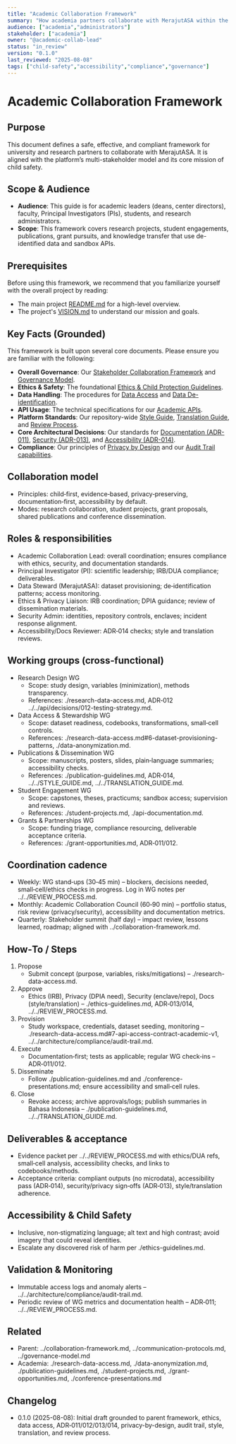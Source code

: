 ```yaml
---
title: "Academic Collaboration Framework"
summary: "How academia partners collaborate with MerajutASA within the penta-helix model: roles, governance, mechanisms, cadence, and compliance."
audience: ["academia","administrators"]
stakeholder: ["academia"]
owner: "@academic-collab-lead"
status: "in_review"
version: "0.1.0"
last_reviewed: "2025-08-08"
tags: ["child-safety","accessibility","compliance","governance"]
---
```


# Academic Collaboration Framework

## Purpose
This document defines a safe, effective, and compliant framework for university and research partners to collaborate with MerajutASA. It is aligned with the platform’s multi-stakeholder model and its core mission of child safety.

## Scope & Audience
- **Audience**: This guide is for academic leaders (deans, center directors), faculty, Principal Investigators (PIs), students, and research administrators.
- **Scope**: This framework covers research projects, student engagements, publications, grant pursuits, and knowledge transfer that use de-identified data and sandbox APIs.

## Prerequisites
Before using this framework, we recommend that you familiarize yourself with the overall project by reading:
- The main project [README.md](../../../README.md) for a high-level overview.
- The project's [VISION.md](../../../VISION.md) to understand our mission and goals.

## Key Facts (Grounded)
This framework is built upon several core documents. Please ensure you are familiar with the following:
- **Overall Governance**: Our [Stakeholder Collaboration Framework](../collaboration-framework.md) and [Governance Model](../governance-model.md).
- **Ethics & Safety**: The foundational [Ethics & Child Protection Guidelines](./ethics-guidelines.md).
- **Data Handling**: The procedures for [Data Access](./research-data-access.md) and [Data De-identification](./data-anonymization.md).
- **API Usage**: The technical specifications for our [Academic APIs](./api-documentation.md).
- **Platform Standards**: Our repository-wide [Style Guide](../../STYLE_GUIDE.md), [Translation Guide](../../TRANSLATION_GUIDE.md), and [Review Process](../../REVIEW_PROCESS.md).
- **Core Architectural Decisions**: Our standards for [Documentation (ADR-011)](../../architecture/decisions/011-documentation-platform.md), [Security (ADR-013)](../../architecture/decisions/013-security-framework.md), and [Accessibility (ADR-014)](../../architecture/decisions/014-accessibility-standards.md).
- **Compliance**: Our principles of [Privacy by Design](../../architecture/compliance/privacy-by-design.md) and our [Audit Trail capabilities](../../architecture/compliance/audit-trail.md).

## Collaboration model
- Principles: child‑first, evidence‑based, privacy‑preserving, documentation‑first, accessibility by default.
- Modes: research collaboration, student projects, grant proposals, shared publications and conference dissemination.

## Roles & responsibilities
- Academic Collaboration Lead: overall coordination; ensures compliance with ethics, security, and documentation standards.
- Principal Investigator (PI): scientific leadership; IRB/DUA compliance; deliverables.
- Data Steward (MerajutASA): dataset provisioning; de‑identification patterns; access monitoring.
- Ethics & Privacy Liaison: IRB coordination; DPIA guidance; review of dissemination materials.
- Security Admin: identities, repository controls, enclaves; incident response alignment.
- Accessibility/Docs Reviewer: ADR‑014 checks; style and translation reviews.

## Working groups (cross‑functional)
- Research Design WG
  - Scope: study design, variables (minimization), methods transparency.
  - References: ./research-data-access.md, ADR‑012 ../../api/decisions/012-testing-strategy.md.
- Data Access & Stewardship WG
  - Scope: dataset readiness, codebooks, transformations, small‑cell controls.
  - References: ./research-data-access.md#6-dataset-provisioning-patterns, ./data-anonymization.md.
- Publications & Dissemination WG
  - Scope: manuscripts, posters, slides, plain‑language summaries; accessibility checks.
  - References: ./publication-guidelines.md, ADR‑014, ../../STYLE_GUIDE.md, ../../TRANSLATION_GUIDE.md.
- Student Engagement WG
  - Scope: capstones, theses, practicums; sandbox access; supervision and reviews.
  - References: ./student-projects.md, ./api-documentation.md.
- Grants & Partnerships WG
  - Scope: funding triage, compliance resourcing, deliverable acceptance criteria.
  - References: ./grant-opportunities.md, ADR‑011/012.

## Coordination cadence
- Weekly: WG stand‑ups (30‑45 min) – blockers, decisions needed, small‑cell/ethics checks in progress. Log in WG notes per ../../REVIEW_PROCESS.md.
- Monthly: Academic Collaboration Council (60‑90 min) – portfolio status, risk review (privacy/security), accessibility and documentation metrics.
- Quarterly: Stakeholder summit (half day) – impact review, lessons learned, roadmap; aligned with ../collaboration-framework.md.

## How‑To / Steps
1) Propose
   - Submit concept (purpose, variables, risks/mitigations) – ./research-data-access.md.
2) Approve
   - Ethics (IRB), Privacy (DPIA need), Security (enclave/repo), Docs (style/translation) – ./ethics-guidelines.md, ADR‑013/014, ../../REVIEW_PROCESS.md.
3) Provision
   - Study workspace, credentials, dataset seeding, monitoring – ./research-data-access.md#7-api-access-contract-academic-v1, ../../architecture/compliance/audit-trail.md.
4) Execute
   - Documentation‑first; tests as applicable; regular WG check‑ins – ADR‑011/012.
5) Disseminate
   - Follow ./publication-guidelines.md and ./conference-presentations.md; ensure accessibility and small‑cell rules.
6) Close
   - Revoke access; archive approvals/logs; publish summaries in Bahasa Indonesia – ./publication-guidelines.md, ../../TRANSLATION_GUIDE.md.

## Deliverables & acceptance
- Evidence packet per ../../REVIEW_PROCESS.md with ethics/DUA refs, small‑cell analysis, accessibility checks, and links to codebooks/methods.
- Acceptance criteria: compliant outputs (no microdata), accessibility pass (ADR‑014), security/privacy sign‑offs (ADR‑013), style/translation adherence.

## Accessibility & Child Safety
- Inclusive, non‑stigmatizing language; alt text and high contrast; avoid imagery that could reveal identities.
- Escalate any discovered risk of harm per ./ethics-guidelines.md.

## Validation & Monitoring
- Immutable access logs and anomaly alerts – ../../architecture/compliance/audit-trail.md.
- Periodic review of WG metrics and documentation health – ADR‑011; ../../REVIEW_PROCESS.md.

## Related
- Parent: ../collaboration-framework.md, ../communication-protocols.md, ../governance-model.md
- Academia: ./research-data-access.md, ./data-anonymization.md, ./publication-guidelines.md, ./student-projects.md, ./grant-opportunities.md, ./conference-presentations.md

## Changelog
- 0.1.0 (2025-08-08): Initial draft grounded to parent framework, ethics, data access, ADR‑011/012/013/014, privacy-by-design, audit trail, style, translation, and review process.
